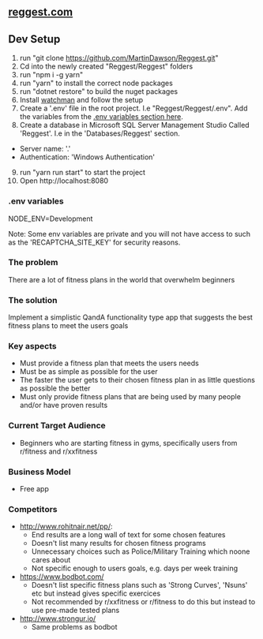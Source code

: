 ## [reggest.com](https://www.reggest.com)

## Dev Setup
1. run "git clone https://github.com/MartinDawson/Reggest.git"
2. Cd into the newly created "Reggest/Reggest" folders
3. run "npm i -g yarn"
4. run "yarn" to install the correct node packages
5. run "dotnet restore" to build the nuget packages
6. Install [watchman](https://facebook.github.io/watchman/docs/install.html) and follow the setup
7. Create a '.env' file in the root project. I.e "Reggest/Reggest/.env". Add the variables from the [.env variables section here](RECAPTCHA_SITE_KEY).
8. Create a database in Microsoft SQL Server Management Studio Called 'Reggest'. I.e in the 'Databases/Reggest' section.
  - Server name: '.'
  - Authentication: 'Windows Authentication'
9. run "yarn run start" to start the project
10. Open http://localhost:8080

### .env variables
NODE_ENV=Development

Note: Some env variables are private and you will not have access to such as the 'RECAPTCHA_SITE_KEY' for security reasons.

### The problem
There are a lot of fitness plans in the world that overwhelm beginners

### The solution
Implement a simplistic QandA functionality type app that suggests the best fitness plans to meet the users goals

### Key aspects
- Must provide a fitness plan that meets the users needs
- Must be as simple as possible for the user
- The faster the user gets to their chosen fitness plan in as little questions as possible the better
- Must only provide fitness plans that are being used by many people and/or have proven results

### Current Target Audience
- Beginners who are starting fitness in gyms, specifically users from r/fitness and r/xxfitness

### Business Model
- Free app

### Competitors
- http://www.rohitnair.net/pp/: 
  - End results are a long wall of text for some chosen features
  - Doesn't list many results for chosen fitness programs
  - Unnecessary choices such as Police/Military Training which noone cares about
  - Not specific enough to users goals, e.g. days per week training
- https://www.bodbot.com/
  - Doesn't list specific fitness plans such as 'Strong Curves', 'Nsuns' etc but instead gives specific exercices
  - Not recommended by r/xxfitness or r/fitness to do this but instead to use pre-made tested plans
- http://www.strongur.io/
  - Same problems as bodbot
